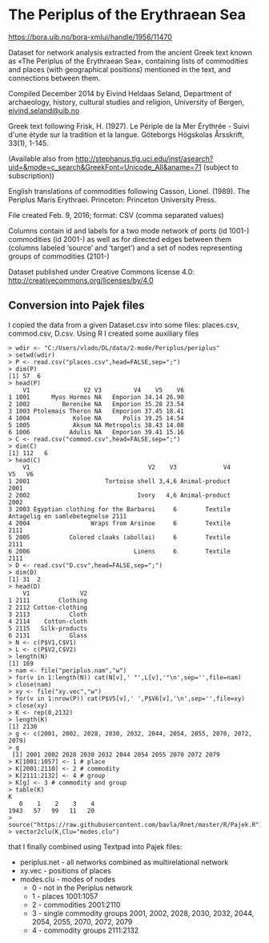 # The Periplus of the Erythraean Sea
https://bora.uib.no/bora-xmlui/handle/1956/11470

Dataset for network analysis extracted from the ancient Greek text known as «The Periplus of the Erythraean Sea», containing lists of commodities and places (with geographical positions) mentioned in the text, and connections between them.

Compiled December 2014 by Eivind Heldaas Seland, Department of archaeology, history, cultural studies and religion,  University of Bergen, eivind.seland@uib.no

Greek text following Frisk, H. (1927). Le Périple de la Mer Érythrée - Suivi d'une étyde sur la tradition et la langue. Göteborgs Högskolas Årsskrift, 33(1), 1-145.

(Available also from http://stephanus.tlg.uci.edu/inst/asearch?uid=&mode=c_search&GreekFont=Unicode_All&aname=71 (subject to subscription))

English translations of commodities following Casson, Lionel. (1989). The Periplus Maris Erythraei. Princeton: Princeton University Press.

File created Feb. 9, 2016; format: CSV (comma separated values)

Columns contain id and labels for a two mode network of ports (id 1001-)  commodities (id 2001-) as well as for  directed edges between them  (columns labeled ‘source’ and ‘target’) and a set of nodes representing groups of commodities (2101-)

Dataset published under Creative Commons license 4.0: http://creativecommons.org/licenses/by/4.0



## Conversion into Pajek files

I copied the data from a given Dataset.csv into some files: places.csv, commod.csv, D.csv. Using R I created some auxiliary files 
```
> wdir <- "C:/Users/vlado/DL/data/2-mode/Periplus/periplus"
> setwd(wdir)
> P <- read.csv("places.csv",head=FALSE,sep=";")
> dim(P)
[1] 57  6
> head(P)
    V1               V2 V3         V4    V5    V6
1 1001      Myos Hormos NA   Emporion 34.14 26.90
2 1002         Berenike NA   Emporion 35.28 23.54
3 1003 Ptolemais Theron NA   Emporion 37.45 18.41
4 1004            Koloe NA      Polis 39.25 14.54
5 1005            Aksum NA Metropolis 38.43 14.08
6 1006           Adulis NA   Emporion 39.41 15.16
> C <- read.csv("commod.csv",head=FALSE,sep=";")
> dim(C)
[1] 112   6
> head(C)
    V1                                 V2    V3             V4                           V5   V6
1 2001                     Tortoise shell 3,4,6 Animal-product                              2001
2 2002                              Ivory   4,6 Animal-product                              2002
3 2003 Egyptian clothing for the Barbaroi     6        Textile Antagelig en samlebetegnelse 2111
4 2004                 Wraps from Arsinoe     6        Textile                              2111
5 2005           Colored cloaks (abollai)     6        Textile                              2111
6 2006                             Linens     6        Textile                              2111
> D <- read.csv("D.csv",head=FALSE,sep=";")
> dim(D)
[1] 31  2
> head(D)
    V1              V2
1 2111        Clothing
2 2112 Cotton-clothing
3 2113           Cloth
4 2114    Cotton-cloth
5 2115   Silk-products
6 2131           Glass
> N <- c(P$V1,C$V1)
> L <- c(P$V2,C$V2)
> length(N)
[1] 169
> nam <- file("periplus.nam","w")
> for(v in 1:length(N)) cat(N[v],' "',L[v],'"\n',sep='',file=nam)
> close(nam)
> xy <- file("xy.vec","w")
> for(v in 1:nrow(P)) cat(P$V5[v],' ',P$V6[v],'\n',sep='',file=xy)
> close(xy)
> K <- rep(0,2132)
> length(K)
[1] 2130
> g <- c(2001, 2002, 2028, 2030, 2032, 2044, 2054, 2055, 2070, 2072, 2079)
> g
 [1] 2001 2002 2028 2030 2032 2044 2054 2055 2070 2072 2079
> K[1001:1057] <- 1 # place
> K[2001:2110] <- 2 # commodity
> K[2111:2132] <- 4 # group
> K[g] <- 3 # commodity and group
> table(K)
K
   0    1    2    3    4 
1943   57   99   11   20 
> source("https://raw.githubusercontent.com/bavla/Rnet/master/R/Pajek.R")
> vector2clu(K,Clu="modes.clu")
```
that I finally combined using Textpad into Pajek files:
* periplus.net - all networks combined as multirelational network
* xy.vec - positions of places
* modes.clu - modes of nodes
  * 0 - not in the Periplus network
  * 1 - places 1001:1057
  * 2 - commodities 2001:2110 
  * 3 - single commodity groups 2001, 2002, 2028, 2030, 2032, 2044, 2054, 2055, 2070, 2072, 2079
  * 4 - commodity groups 2111:2132

